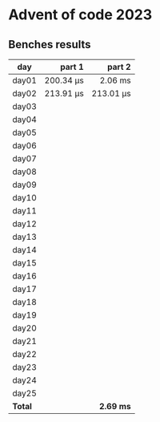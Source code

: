 # Advent of code 2023

## Benches results
| day   |   part 1  |   part 2  | 
|-------|----------:|----------:|
| day01 | 200.34 μs |   2.06 ms |
| day02 | 213.91 μs | 213.01 μs |
| day03 |           |           |
| day04 |           |           |
| day05 |           |           |
| day06 |           |           |
| day07 |           |           |
| day08 |           |           |
| day09 |           |           |
| day10 |           |           |
| day11 |           |           |
| day12 |           |           |
| day13 |           |           |
| day14 |           |           |
| day15 |           |           |
| day16 |           |           |
| day17 |           |           |
| day18 |           |           |
| day19 |           |           |
| day20 |           |           |
| day21 |           |           |
| day22 |           |           |
| day23 |           |           |
| day24 |           |           |
| day25 |           |           |
|**Total**|           |**2.69 ms** |
